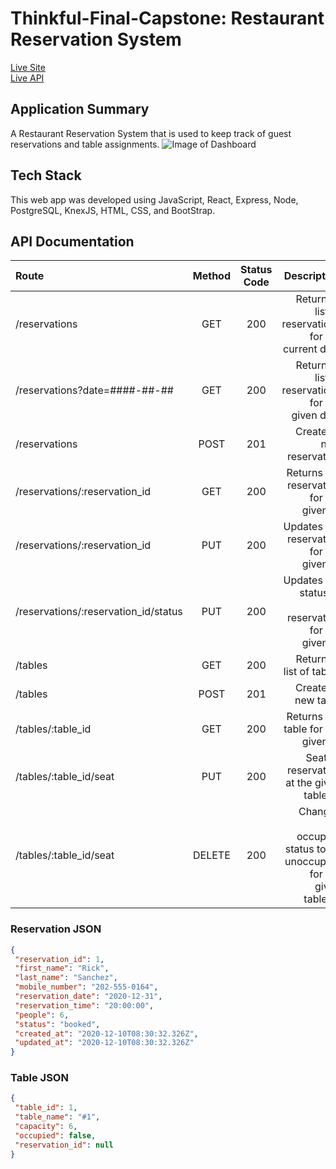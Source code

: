 # Thinkful-Final-Capstone: Restaurant Reservation System

[Live Site](https://front-end-tcouncil.vercel.app "Restaurant Reservation System")  
[Live API](https://back-end-tcouncil.vercel.app "Restaurant Reservation System API")

## Application Summary
A Restaurant Reservation System that is used to keep track of guest reservations and table assignments.
![Image of Dashboard](http://reservation.councilstudios.com/images/ss-1.jpg)


## Tech Stack
This web app was developed using JavaScript, React, Express, Node, PostgreSQL, KnexJS, HTML, CSS, and BootStrap.

## API Documentation

| Route       | Method      | Status Code | Description   |
| :---        |    :----:   |     :----:   |        ---:  |
| /reservations      | GET   | 200  | Returns a list of reservations for the current date |
| /reservations?date=####-##-##      | GET |  200    | Returns a list of reservations for the given date |
| /reservations      | POST  | 201    | Creates a new reservation |
| /reservations/:reservation_id      | GET  | 200     | Returns the reservation for the given ID |
| /reservations/:reservation_id      | PUT  | 200     | Updates the reservation for the given ID |
| /reservations/:reservation_id/status      | PUT  | 200     | Updates the status of the reservation for the given ID |
| /tables   | GET  | 200      | Returns a list of tables     |
| /tables   | POST  | 201      | Creates a new table     |
| /tables/:table_id   | GET   |   200   | Returns the table for the given ID     |
| /tables/:table_id/seat   | PUT | 200      | Seats a reservation at the given table_id     |
| /tables/:table_id/seat   | DELETE  | 200      | Changes the occupied status to be unoccupied for the given table_id     |


 ### Reservation JSON
 ```json
{
  "reservation_id": 1,
  "first_name": "Rick",
  "last_name": "Sanchez",
  "mobile_number": "202-555-0164",
  "reservation_date": "2020-12-31",
  "reservation_time": "20:00:00",
  "people": 6,
  "status": "booked",
  "created_at": "2020-12-10T08:30:32.326Z",
  "updated_at": "2020-12-10T08:30:32.326Z"
}
```

### Table JSON
 ```json
{
  "table_id": 1,
  "table_name": "#1",
  "capacity": 6,
  "occupied": false,
  "reservation_id": null
}
```

